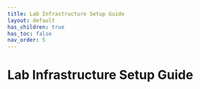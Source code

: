 ```yaml
---
title: Lab Infrastructure Setup Guide
layout: default
has_children: true
has_toc: false
nav_order: 5
---
```


# Lab Infrastructure Setup Guide